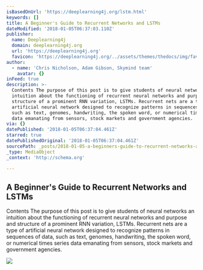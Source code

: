 ```yaml
---
isBasedOnUrl: 'https://deeplearning4j.org/lstm.html'
keywords: []
title: A Beginner's Guide to Recurrent Networks and LSTMs
dateModified: '2018-01-05T06:37:03.110Z'
publisher:
  name: Deeplearning4j
  domain: deeplearning4j.org
  url: 'https://deeplearning4j.org'
  favicon: 'https://deeplearning4j.org/../assets/themes/thedocs/img/favicon.ico'
author:
  - name: 'Chris Nicholson, Adam Gibson, Skymind team'
    avatar: {}
inFeed: true
description: >-
  Contents The purpose of this post is to give students of neural networks an
  intuition about the functioning of recurrent neural networks and purpose and
  structure of a prominent RNN variation, LSTMs. Recurrent nets are a type of
  artificial neural network designed to recognize patterns in sequences of data,
  such as text, genomes, handwriting, the spoken word, or numerical times series
  data emanating from sensors, stock markets and government agencies.
via: {}
datePublished: '2018-01-05T06:37:04.461Z'
starred: true
datePublishedOriginal: '2018-01-05T06:37:04.461Z'
sourcePath: _posts/2018-01-05-a-beginners-guide-to-recurrent-networks-and-lstms.md
_type: MediaObject
_context: 'http://schema.org'

---
```

<article style=""><h1>A Beginner's Guide to Recurrent Networks and LSTMs</h1><p>Contents The purpose of this post is to give students of neural networks an intuition about the functioning of recurrent neural networks and purpose and structure of a prominent RNN variation, LSTMs. Recurrent nets are a type of artificial neural network designed to recognize patterns in sequences of data, such as text, genomes, handwriting, the spoken word, or numerical times series data emanating from sensors, stock markets and government agencies.</p><img src="https://deeplearning4j.org/img/srn_elman.png" /></article>